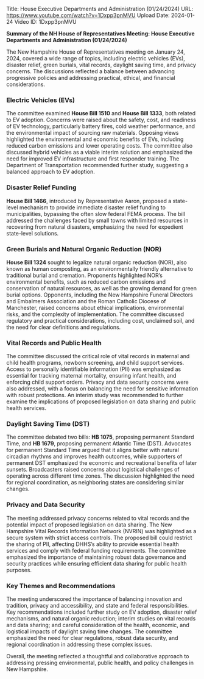 Title: House Executive Departments and Administration (01/24/2024)
URL: https://www.youtube.com/watch?v=1Dxpp3pnMVU
Upload Date: 2024-01-24
Video ID: 1Dxpp3pnMVU

**Summary of the NH House of Representatives Meeting: House Executive Departments and Administration (01/24/2024)**

The New Hampshire House of Representatives meeting on January 24, 2024, covered a wide range of topics, including electric vehicles (EVs), disaster relief, green burials, vital records, daylight saving time, and privacy concerns. The discussions reflected a balance between advancing progressive policies and addressing practical, ethical, and financial considerations.

### **Electric Vehicles (EVs)**  
The committee examined **House Bill 1510** and **House Bill 1333**, both related to EV adoption. Concerns were raised about the safety, cost, and readiness of EV technology, particularly battery fires, cold weather performance, and the environmental impact of sourcing raw materials. Opposing views highlighted the environmental and economic benefits of EVs, including reduced carbon emissions and lower operating costs. The committee also discussed hybrid vehicles as a viable interim solution and emphasized the need for improved EV infrastructure and first responder training. The Department of Transportation recommended further study, suggesting a balanced approach to EV adoption.

### **Disaster Relief Funding**  
**House Bill 1466**, introduced by Representative Aaron, proposed a state-level mechanism to provide immediate disaster relief funding to municipalities, bypassing the often slow federal FEMA process. The bill addressed the challenges faced by small towns with limited resources in recovering from natural disasters, emphasizing the need for expedient state-level solutions.

### **Green Burials and Natural Organic Reduction (NOR)**  
**House Bill 1324** sought to legalize natural organic reduction (NOR), also known as human composting, as an environmentally friendly alternative to traditional burial and cremation. Proponents highlighted NOR’s environmental benefits, such as reduced carbon emissions and conservation of natural resources, as well as the growing demand for green burial options. Opponents, including the New Hampshire Funeral Directors and Embalmers Association and the Roman Catholic Diocese of Manchester, raised concerns about ethical implications, environmental risks, and the complexity of implementation. The committee discussed regulatory and practical considerations, including cost, unclaimed soil, and the need for clear definitions and regulations.

### **Vital Records and Public Health**  
The committee discussed the critical role of vital records in maternal and child health programs, newborn screening, and child support services. Access to personally identifiable information (PII) was emphasized as essential for tracking maternal mortality, ensuring infant health, and enforcing child support orders. Privacy and data security concerns were also addressed, with a focus on balancing the need for sensitive information with robust protections. An interim study was recommended to further examine the implications of proposed legislation on data sharing and public health services.

### **Daylight Saving Time (DST)**  
The committee debated two bills: **HB 1075**, proposing permanent Standard Time, and **HB 1679**, proposing permanent Atlantic Time (DST). Advocates for permanent Standard Time argued that it aligns better with natural circadian rhythms and improves health outcomes, while supporters of permanent DST emphasized the economic and recreational benefits of later sunsets. Broadcasters raised concerns about logistical challenges of operating across different time zones. The discussion highlighted the need for regional coordination, as neighboring states are considering similar changes.

### **Privacy and Data Security**  
The meeting addressed privacy concerns related to vital records and the potential impact of proposed legislation on data sharing. The New Hampshire Vital Records Information Network (NVRIN) was highlighted as a secure system with strict access controls. The proposed bill could restrict the sharing of PII, affecting DHHS’s ability to provide essential health services and comply with federal funding requirements. The committee emphasized the importance of maintaining robust data governance and security practices while ensuring efficient data sharing for public health purposes.

### **Key Themes and Recommendations**  
The meeting underscored the importance of balancing innovation and tradition, privacy and accessibility, and state and federal responsibilities. Key recommendations included further study on EV adoption, disaster relief mechanisms, and natural organic reduction; interim studies on vital records and data sharing; and careful consideration of the health, economic, and logistical impacts of daylight saving time changes. The committee emphasized the need for clear regulations, robust data security, and regional coordination in addressing these complex issues.

Overall, the meeting reflected a thoughtful and collaborative approach to addressing pressing environmental, public health, and policy challenges in New Hampshire.